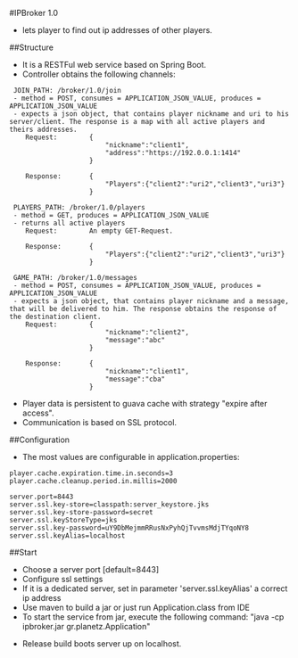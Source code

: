#IPBroker 1.0

- lets player to find out ip addresses of other players. 

##Structure

- It is a RESTFul web service based on Spring Boot.
- Controller obtains the following channels:
```
 JOIN_PATH: /broker/1.0/join
 - method = POST, consumes = APPLICATION_JSON_VALUE, produces = APPLICATION_JSON_VALUE
 - expects a json object, that contains player nickname and uri to his server/client. The response is a map with all active players and theirs addresses.
    Request:        {
                        "nickname":"client1",
                        "address":"https://192.0.0.1:1414"
                    }
                    
    Response:       {
                        "Players":{"client2":"uri2","client3","uri3"}
                    }   
                    
 PLAYERS_PATH: /broker/1.0/players
 - method = GET, produces = APPLICATION_JSON_VALUE
 - returns all active players
    Request:        An empty GET-Request.
                    
    Response:       {
                        "Players":{"client2":"uri2","client3","uri3"}
                    } 

 GAME_PATH: /broker/1.0/messages
 - method = POST, consumes = APPLICATION_JSON_VALUE, produces = APPLICATION_JSON_VALUE
 - expects a json object, that contains player nickname and a message, that will be delivered to him. The response obtains the response of the destination client.
    Request:        {
                        "nickname":"client2",
                        "message":"abc"
                    }
                    
    Response:       {
                        "nickname":"client1",
                        "message":"cba"
                    }  
```                    
- Player data is persistent to guava cache with strategy "expire after access". 
- Communication is based on SSL protocol.

##Configuration

- The most values are configurable in application.properties:
``` 
player.cache.expiration.time.in.seconds=3
player.cache.cleanup.period.in.millis=2000

server.port=8443
server.ssl.key-store=classpath:server_keystore.jks
server.ssl.key-store-password=secret
server.ssl.keyStoreType=jks
server.ssl.key-password=uY9DbMejmmRRusNxPyhQjTvvmsMdjTYqoNY8
server.ssl.keyAlias=localhost
``` 

##Start

- Choose a server port [default=8443]
- Configure ssl settings
- If it is a dedicated server, set in parameter 'server.ssl.keyAlias' a correct ip address
- Use maven to build a jar or just run Application.class from IDE
- To start the service from jar, execute the following command:
    "java -cp ipbroker.jar gr.planetz.Application"

* Release build boots server up on localhost.
